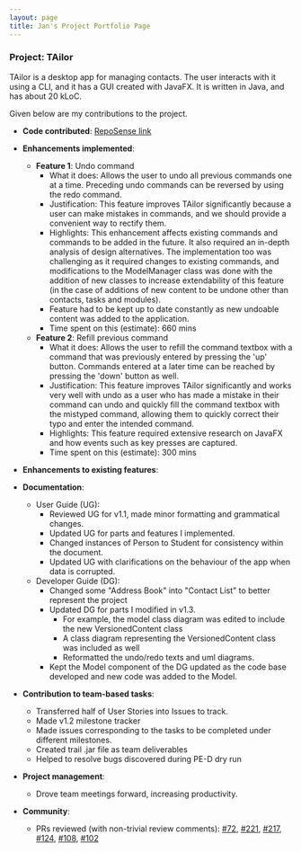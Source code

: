 ```yaml
---
layout: page
title: Jan's Project Portfolio Page
---
```


### Project: TAilor

TAilor is a desktop app for managing contacts. The user interacts with it using a CLI, and it has a GUI
created with JavaFX. It is written in Java, and has about 20 kLoC.

Given below are my contributions to the project.

* **Code contributed**: [RepoSense link](https://nus-cs2103-ay2122s2.github.io/tp-dashboard/?search=cyolune&breakdown=true)

* **Enhancements implemented**:
  * **Feature 1**: Undo command
    * What it does:
    Allows the user to undo all previous commands one at a time. Preceding undo commands can be reversed by using the redo command.
    * Justification:
    This feature improves TAilor significantly because a user can make mistakes in commands, and we
    should provide a convenient way to rectify them.
    * Highlights:
    This enhancement affects existing commands and commands to be added in the future. It also required an in-depth analysis of
    design alternatives. The implementation too was challenging as it required changes to existing commands,
    and modifications to the ModelManager class was done with the addition of new classes to increase extendability of
    this feature (in the case of additions of new content to be undone other than contacts, tasks and modules).
    * Feature had to be kept up to date constantly as new undoable content was added to the application.
    * Time spent on this (estimate):
    660 mins
  * **Feature 2**: Refill previous command
    * What it does:
    Allows the user to refill the command textbox with a command that was previously entered by pressing the 'up' button. Commands
    entered at a later time can be reached by pressing the 'down' button as well.
    * Justification:
    This feature improves TAilor significantly and works very well with undo as a user who has made a mistake in their command
    can undo and quickly fill the command textbox with the mistyped command, allowing them to quickly correct their typo
    and enter the intended command.
    * Highlights:
    This feature required extensive research on JavaFX and how events such as key presses are captured.
    * Time spent on this (estimate):
    300 mins

* **Enhancements to existing features**:

* **Documentation**:
  * User Guide (UG):
    * Reviewed UG for v1.1, made minor formatting and grammatical changes.
    * Updated UG for parts and features I implemented.
    * Changed instances of Person to Student for consistency within the document.
    * Updated UG with clarifications on the behaviour of the app when data is corrupted.
  * Developer Guide (DG):  
    * Changed some "Address Book" into "Contact List" to better represent the project
    * Updated DG for parts I modified in v1.3.
      * For example, the model class diagram was edited to include the new VersionedContent class
      * A class diagram representing the VersionedContent class was included as well
      * Reformatted the undo/redo texts and uml diagrams.
    * Kept the Model component of the DG updated as the code base developed and new code was added to the Model.

* **Contribution to team-based tasks**:
  * Transferred half of User Stories into Issues to track.
  * Made v1.2 milestone tracker
  * Made issues corresponding to the tasks to be completed under different milestones.
  * Created trail .jar file as team deliverables
  * Helped to resolve bugs discovered during PE-D dry run

* **Project management**:
  * Drove team meetings forward, increasing productivity.

* **Community**:
  * PRs reviewed (with non-trivial review comments): [\#72](), [\#221](), [\#217](), [\#124](), 
  [\#108](), [\#102]()
